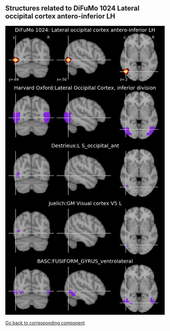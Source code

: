 


## Structures related to DiFuMo 1024 Lateral occipital cortex antero-inferior LH

![887](887.jpg "Structures related to DiFuMo 1024 Lateral occipital cortex antero-inferior LH")

[Go back to corresponding component](https://parietal-inria.github.io/DiFuMo/1024/html/887.html)